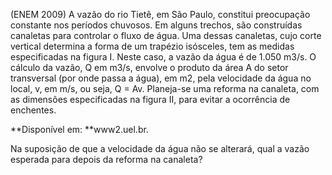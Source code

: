(ENEM 2009) A vazão do rio Tietê, em São Paulo, constitui preocupação constante
nos períodos chuvosos. Em alguns trechos, são construídas canaletas para controlar
o fluxo de água. Uma dessas canaletas, cujo corte vertical determina a forma de
um trapézio isósceles, tem as medidas especificadas na figura I. Neste caso, a
vazão da água é de 1.050 m3/s. O cálculo da vazão, Q em m3/s, envolve o produto
da área A do setor transversal (por onde passa a água), em m2, pela velocidade
da água no local, v, em m/s, ou seja, Q = Av. Planeja-se uma reforma na canaleta,
com as dimensões especificadas na figura II, para evitar a ocorrência de enchentes. 

**Disponível em: **www2.uel.br.

Na suposição de que a velocidade da água não se alterará, qual a vazão esperada
para depois da reforma na canaleta?

